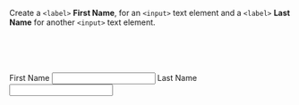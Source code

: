 Create a `<label>` **First Name**, for an `<input>` text element and a `<label>` **Last Name** for another `<input>` text element.

<Editor lang="html" type="exercise">
<code>
<form>

</form>
</code>

<solution>
<form>
  <label>First Name</label>
  <input type="text">
  <label>Last Name</label>
  <input type="text">
</form>
</solution>
</Editor>